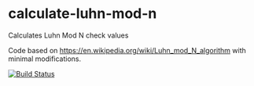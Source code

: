 # calculate-luhn-mod-n

Calculates Luhn Mod N check values

Code based on https://en.wikipedia.org/wiki/Luhn_mod_N_algorithm
with minimal modifications.


[![Build Status](https://travis-ci.org/alfredmyers/calculate-luhn-mod-n.svg?branch=master)](https://travis-ci.org/alfredmyers/calculate-luhn-mod-n)
